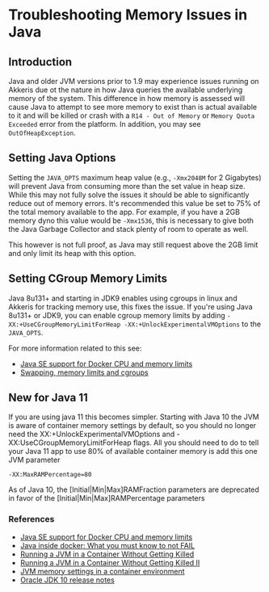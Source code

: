 # Troubleshooting Memory Issues in Java

<!-- toc -->

## Introduction

Java and older JVM versions prior to 1.9 may experience issues running on Akkeris due ot the nature in how Java queries the available underlying memory of the system. This difference in how memory is assessed will cause Java to attempt to see more memory to exist than is actual available to it and will be killed or crash with a `R14 - Out of Memory` or `Memory Quota Exceeded` error from the platform.  In addition, you may see `OutOfHeapException`. 

## Setting Java Options

Setting the `JAVA_OPTS` maximum heap value (e.g., `-Xmx2048M` for 2 Gigabytes) will prevent Java from consuming more than the set value in heap size. While this may not fully solve the issues it should be able to significantly reduce out of memory errors.  It's recommended this value be set to 75% of the total memory available to the app.  For example, if you have a 2GB memory dyno this value would be `-Xmx1536`, this is necessary to give both the Java Garbage Collector and stack plenty of room to operate as well.

This however is not full proof, as Java may still request above the 2GB limit and only limit its heap with this option.

## Setting CGroup Memory Limits

Java 8u131+ and starting in JDK9 enables using cgroups in linux and Akkeris for tracking memory use, this fixes the issue. If you're using Java 8u131+ or JDK9, you can enable cgroup memory limits by adding `-XX:+UseCGroupMemoryLimitForHeap -XX:+UnlockExperimentalVMOptions` to the `JAVA_OPTS`.

For more information related to this see:

* [Java SE support for Docker CPU and memory limits](https://blogs.oracle.com/java-platform-group/java-se-support-for-docker-cpu-and-memory-limits)
* [Swapping, memory limits and cgroups](https://jvns.ca/blog/2017/02/17/mystery-swap/)

## New for Java 11
If you are using java 11 this becomes simpler. Starting with Java 10 the JVM is aware of container memory settings by default, so you should no longer need the XX:+UnlockExperimentalVMOptions and -XX:UseCGroupMemoryLimitForHeap flags. All you should need to do to tell your Java 11 app to use 80% of available container memory is add this one JVM parameter

```
-XX:MaxRAMPercentage=80
```

As of Java 10, the [Initial|Min|Max]RAMFraction parameters are deprecated in favor of the [Initial|Min|Max]RAMPercentage parameters

### References

* [Java SE support for Docker CPU and memory limits](https://blogs.oracle.com/java-platform-group/java-se-support-for-docker-cpu-and-memory-limits)
* [Java inside docker: What you must know to not FAIL](https://developers.redhat.com/blog/2017/03/14/java-inside-docker/)
* [Running a JVM in a Container Without Getting Killed](https://blog.csanchez.org/2017/05/31/running-a-jvm-in-a-container-without-getting-killed/)
* [Running a JVM in a Container Without Getting Killed II](https://blog.csanchez.org/2018/06/21/running-a-jvm-in-a-container-without-getting-killed-ii/)
* [JVM memory settings in a container environment](https://medium.com/adorsys/jvm-memory-settings-in-a-container-environment-64b0840e1d9e)
* [Oracle JDK 10 release notes](https://www.oracle.com/technetwork/java/javase/10-relnote-issues-4108729.html)

